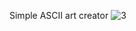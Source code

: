 Simple ASCII art creator
![3](https://github.com/slm1337/ASCII-art-generator/assets/124870327/6efdd7e6-4329-46b0-9ed1-a72aca294bd8)
